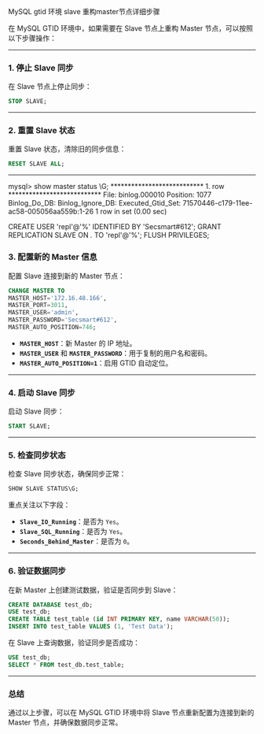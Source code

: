 MySQL gtid 环境 
slave 重构master节点详细步骤



在 MySQL GTID 环境中，如果需要在 Slave 节点上重构 Master 节点，可以按照以下步骤操作：

---

### **1. 停止 Slave 同步**
在 Slave 节点上停止同步：
```sql
STOP SLAVE;
```

---

### **2. 重置 Slave 状态**
重置 Slave 状态，清除旧的同步信息：
```sql
RESET SLAVE ALL;
```

---
mysql> show master status \G;
*************************** 1. row ***************************
             File: binlog.000010
         Position: 1077
     Binlog_Do_DB: 
 Binlog_Ignore_DB: 
Executed_Gtid_Set: 71570446-c179-11ee-ac58-005056aa559b:1-26
1 row in set (0.00 sec)

CREATE USER 'repl'@'%' IDENTIFIED BY 'Secsmart#612';
GRANT REPLICATION SLAVE ON *.* TO 'repl'@'%';
FLUSH PRIVILEGES;


### **3. 配置新的 Master 信息**
配置 Slave 连接到新的 Master 节点：
```sql
CHANGE MASTER TO
MASTER_HOST='172.16.48.166',
MASTER_PORT=3011,
MASTER_USER='admin',
MASTER_PASSWORD='Secsmart#612',
MASTER_AUTO_POSITION=746;
```

- **`MASTER_HOST`**：新 Master 的 IP 地址。
- **`MASTER_USER`** 和 **`MASTER_PASSWORD`**：用于复制的用户名和密码。
- **`MASTER_AUTO_POSITION=1`**：启用 GTID 自动定位。

---

### **4. 启动 Slave 同步**
启动 Slave 同步：
```sql
START SLAVE;
```

---

### **5. 检查同步状态**
检查 Slave 同步状态，确保同步正常：
```sql
SHOW SLAVE STATUS\G;
```

重点关注以下字段：
- **`Slave_IO_Running`**：是否为 `Yes`。
- **`Slave_SQL_Running`**：是否为 `Yes`。
- **`Seconds_Behind_Master`**：是否为 `0`。

---

### **6. 验证数据同步**
在新 Master 上创建测试数据，验证是否同步到 Slave：
```sql
CREATE DATABASE test_db;
USE test_db;
CREATE TABLE test_table (id INT PRIMARY KEY, name VARCHAR(50));
INSERT INTO test_table VALUES (1, 'Test Data');
```

在 Slave 上查询数据，验证同步是否成功：
```sql
USE test_db;
SELECT * FROM test_db.test_table;
```

---

### **总结**
通过以上步骤，可以在 MySQL GTID 环境中将 Slave 节点重新配置为连接到新的 Master 节点，并确保数据同步正常。